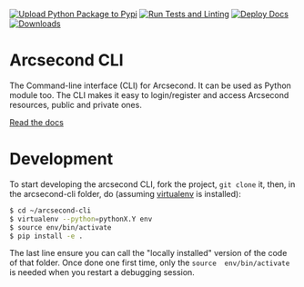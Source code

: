 [![Upload Python Package to Pypi](https://github.com/arcsecond-io/cli/actions/workflows/pythonpublish.yml/badge.svg)](https://github.com/arcsecond-io/cli/actions/workflows/pythonpublish.yml) [![Run Tests and Linting](https://github.com/arcsecond-io/cli/actions/workflows/pythonpackage.yml/badge.svg)](https://github.com/arcsecond-io/cli/actions/workflows/pythonpackage.yml) [![Deploy Docs](https://github.com/arcsecond-io/cli/actions/workflows/docsdeploy.yml/badge.svg)](https://github.com/arcsecond-io/cli/actions/workflows/docsdeploy.yml) [![Downloads](http://pepy.tech/badge/arcsecond)](http://pepy.tech/project/arcsecond)

# Arcsecond CLI

The Command-line interface (CLI) for Arcsecond. It can be used as Python 
module too. The CLI makes it easy to login/register and access Arcsecond resources,
public and private ones.

[Read the docs](https://docs.arcsecond.io/cli)

# Development

To start developing the arcsecond CLI, fork the project, `git clone` it, 
then, in the arcsecond-cli folder, do 
(assuming [virtualenv](https://virtualenv.pypa.io/en/stable/) is installed):

```bash
$ cd ~/arcsecond-cli
$ virtualenv --python=pythonX.Y env
$ source env/bin/activate
$ pip install -e .
``` 

The last line ensure you can call the "locally installed" version of the 
code of that folder. Once done one first time, only the `source 
env/bin/activate` is needed when you restart a debugging session.

